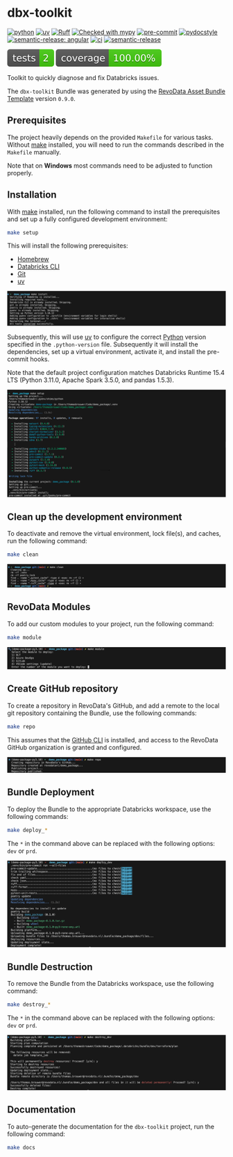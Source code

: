 # dbx-toolkit

[![python](https://img.shields.io/badge/python-3.11-g)](https://www.python.org)
[![uv](https://img.shields.io/endpoint?url=https://raw.githubusercontent.com/astral-sh/uv/main/assets/badge/v0.json)](https://github.com/astral-sh/uv)
[![Ruff](https://img.shields.io/endpoint?url=https://raw.githubusercontent.com/astral-sh/ruff/main/assets/badge/v2.json)](https://github.com/astral-sh/ruff)
[![Checked with mypy](http://www.mypy-lang.org/static/mypy_badge.svg)](http://mypy-lang.org/)
[![pre-commit](https://img.shields.io/badge/pre--commit-enabled-brightgreen?logo=pre-commit&logoColor=white)](https://github.com/pre-commit/pre-commit)
[![pydocstyle](https://img.shields.io/badge/pydocstyle-enabled-AD4CD3)](http://www.pydocstyle.org/en/stable/)
[![semantic-release: angular](https://img.shields.io/badge/semantic--release-angular-e10079?logo=semantic-release)](https://github.com/semantic-release/semantic-release)
[![ci](https://github.com/revodatanl/dbx-toolkit/actions/workflows/ci.yml/badge.svg)](https://github.com/revodatanl/dbx-toolkit/actions/workflows/ci.yml)
[![semantic-release](https://github.com/revodatanl/dbx-toolkit/actions/workflows/semantic-release.yml/badge.svg)](https://github.com/revodatanl/dbx-toolkit/actions/workflows/semantic-release.yml)

[![tests](docs/assets/badge-tests.svg)](docs/tests/coverage/index.html)
[![coverage](docs/assets/badge-coverage.svg)](docs/tests/coverage/index.html)

Toolkit to quickly diagnose and fix Databricks issues.

The `dbx-toolkit` Bundle was generated by using the [RevoData Asset Bundle Template](https://github.com/revodatanl/revo-asset-bundle-templates) version `0.9.0`.

## Prerequisites

The project heavily depends on the provided `Makefile` for various tasks. Without [make](https://www.gnu.org/software/make) installed, you will need to run the commands described in the `Makefile` manually.

Note that on **Windows** most commands need to be adjusted to function properly.

## Installation

With [make](https://www.gnu.org/software/make) installed, run the following command to install the prerequisites and set up a fully configured development environment:

```bash
make setup
```

This will install the following prerequisites:

- [Homebrew](https://brew.sh)
- [Databricks CLI](https://docs.databricks.com/dev-tools/cli/databricks-cli.html)
- [Git](https://git-scm.com)
- [uv](https://github.com/astral-sh/uv)

![make-install](docs/assets/make-install.png)

Subsequently, this will use [uv](https://github.com/astral-sh/uv) to configure the correct [Python](https://www.python.org/) version specified in the `.python-version` file. Subsequently it will install the dependencies, set up a virtual environment, activate it, and install the pre-commit hooks.

Note that the default project configuration matches Databricks Runtime 15.4 LTS (Python 3.11.0, Apache Spark 3.5.0, and pandas 1.5.3).

![make-setup](docs/assets/make-setup.png)

## Clean up the development environment

To deactivate and remove the virtual environment, lock file(s), and caches, run the following command:

```bash
make clean
```

![make-clean](docs/assets/make-clean.png)

## RevoData Modules

To add our custom modules to your project, run the following command:

```bash
make module
```

![make-module](docs/assets/make-module.png)

## Create GitHub repository

To create a repository in RevoData's GitHub, and add a remote to the local git repository containing the Bundle, use the following commands:

```bash
make repo
```

This assumes that the [GitHub CLI](https://cli.github.com) is installed, and access to the RevoData GitHub organization is granted and configured.

![make-repo](docs/assets/make-repo.png)


## Bundle Deployment

To deploy the Bundle to the appropriate Databricks workspace, use the following commands:

```bash
make deploy_*
```

The `*` in the command above can be replaced with the following options: `dev` or `prd`.

![make-deploy_dev](docs/assets/make-deploy_dev.png)

## Bundle Destruction

To remove the Bundle from the Databricks workspace, use the following command:

```bash
make destroy_*
```

The `*` in the command above can be replaced with the following options: `dev` or `prd`.

![make-destroy_dev](docs/assets/make-destroy_dev.png)

## Documentation

To auto-generate the documentation for the `dbx-toolkit` project, run the following command:

```bash
make docs
```
